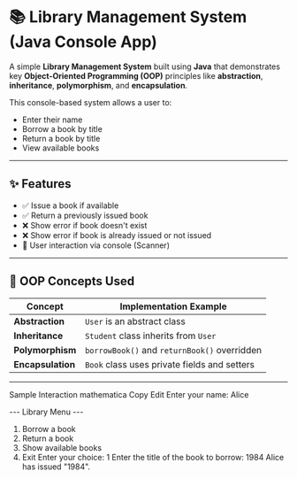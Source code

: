# 📚 Library Management System (Java Console App)

A simple **Library Management System** built using **Java** that demonstrates key **Object-Oriented Programming (OOP)** principles like **abstraction**, **inheritance**, **polymorphism**, and **encapsulation**.

This console-based system allows a user to:
- Enter their name
- Borrow a book by title
- Return a book by title
- View available books

---

## ✨ Features

- ✅ Issue a book if available
- ✅ Return a previously issued book
- ❌ Show error if book doesn't exist
- ❌ Show error if book is already issued or not issued
- 🔁 User interaction via console (Scanner)

---

## 🧠 OOP Concepts Used

| Concept         | Implementation Example                          |
|----------------|--------------------------------------------------|
| **Abstraction** | `User` is an abstract class                     |
| **Inheritance** | `Student` class inherits from `User`           |
| **Polymorphism**| `borrowBook()` and `returnBook()` overridden   |
| **Encapsulation**| `Book` class uses private fields and setters  |

---

Sample Interaction
mathematica
Copy
Edit
Enter your name: Alice

--- Library Menu ---
1. Borrow a book
2. Return a book
3. Show available books
4. Exit
Enter your choice: 1
Enter the title of the book to borrow: 1984
Alice has issued "1984".


